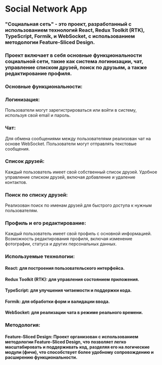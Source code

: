 
# Social Network App

### "Социальная сеть" - это проект, разработанный с использованием технологий React, Redux Toolkit (RTK), TypeScript, Formik, и WebSocket, с использованием методологии Feature-Sliced Design. 
### Проект включает в себя основные функциональности социальной сети, такие как система логинизации, чат, управление списком друзей, поиск по друзьям, а также редактирование профиля.

### Основные функциональности:

### Логинизация:

Пользователи могут зарегистрироваться или войти в систему, используя свой email и пароль.

### Чат:

Для обмена сообщениями между пользователями реализован чат на основе WebSocket.
Пользователи могут отправлять текстовые сообщения.

### Список друзей:

Каждый пользователь имеет свой собственный список друзей.
Удобное управление списком друзей, включая добавление и удаление контактов.

### Поиск по списку друзей:

Реализован поиск по именам друзей для быстрого доступа к нужным пользователям.

### Профиль и его редактирование:

Каждый пользователь имеет свой профиль с основной информацией.
Возможность редактирования профиля, включая изменение фотографии, статуса и других персональных данных.

### Используемые технологии:

#### React: для построения пользовательского интерфейса.
#### Redux Toolkit (RTK): для управления состоянием приложения.
#### TypeScript: для улучшения читаемости и поддержки кода.
#### Formik: для обработки форм и валидации ввода.
#### WebSocket: для реализации чата в режиме реального времени.

### Методология:

#### Feature-Sliced Design: Проект организован с использованием методологии Feature-Sliced Design, что позволяет легко масштабировать и поддерживать код, разделяя его на логические модули (фичи), что способствует более удобному сопровождению и расширению функциональности.
